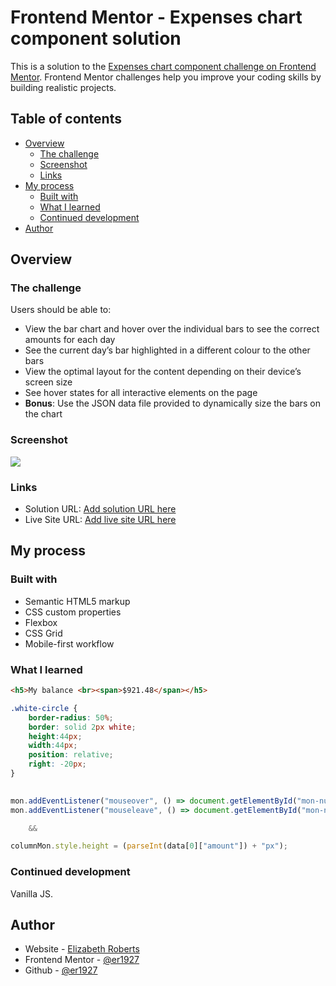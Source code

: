 # Frontend Mentor - Expenses chart component solution

This is a solution to the [Expenses chart component challenge on Frontend Mentor](https://www.frontendmentor.io/challenges/expenses-chart-component-e7yJBUdjwt). Frontend Mentor challenges help you improve your coding skills by building realistic projects. 

## Table of contents

- [Overview](#overview)
  - [The challenge](#the-challenge)
  - [Screenshot](#screenshot)
  - [Links](#links)
- [My process](#my-process)
  - [Built with](#built-with)
  - [What I learned](#what-i-learned)
  - [Continued development](#continued-development)
- [Author](#author)


## Overview

### The challenge

Users should be able to:

- View the bar chart and hover over the individual bars to see the correct amounts for each day
- See the current day’s bar highlighted in a different colour to the other bars
- View the optimal layout for the content depending on their device’s screen size
- See hover states for all interactive elements on the page
- **Bonus**: Use the JSON data file provided to dynamically size the bars on the chart

### Screenshot

![](./screenshot.jpg)

### Links

- Solution URL: [Add solution URL here](https://your-solution-url.com)
- Live Site URL: [Add live site URL here](https://your-live-site-url.com)

## My process

### Built with

- Semantic HTML5 markup
- CSS custom properties
- Flexbox
- CSS Grid
- Mobile-first workflow


### What I learned

```html
<h5>My balance <br><span>$921.48</span></h5>
```

```css
.white-circle {
    border-radius: 50%;
    border: solid 2px white;
    height:44px;
    width:44px;
    position: relative;
    right: -20px;
}
  
```

```js
mon.addEventListener("mouseover", () => document.getElementById("mon-num").innerHTML= (data[0]["amount"]))
mon.addEventListener("mouseleave", () => document.getElementById("mon-num").innerHTML= "")

    &&

columnMon.style.height = (parseInt(data[0]["amount"]) + "px");

```

### Continued development

Vanilla JS.

## Author

- Website - [Elizabeth Roberts](https://er1927.github.io/personal-portfolio/)
- Frontend Mentor - [@er1927 ](https://www.frontendmentor.io/profile/er1927)
- Github - [@er1927](https://github.com/er1927)
